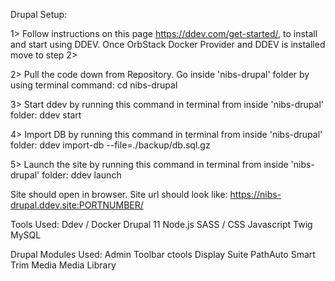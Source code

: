 Drupal Setup:

1> Follow instructions on this page https://ddev.com/get-started/, to install and start using DDEV. Once OrbStack Docker Provider and DDEV is installed move to step 2>

2> Pull the code down from Repository. Go inside 'nibs-drupal' folder by using terminal command:
    cd nibs-drupal

3> Start ddev by running this command in terminal from inside 'nibs-drupal' folder:
    ddev start

4> Import DB by running this command in terminal from inside 'nibs-drupal' folder:
    ddev import-db --file=./backup/db.sql.gz

5> Launch the site by running this command in terminal from inside 'nibs-drupal' folder:
    ddev launch

Site should open in browser. Site url should look like: https://nibs-drupal.ddev.site:PORTNUMBER/






Tools Used:
Ddev / Docker
Drupal 11
Node.js
SASS / CSS
Javascript
Twig
MySQL


Drupal Modules Used:
Admin Toolbar
ctools
Display Suite
PathAuto
Smart Trim
Media
Media Library




